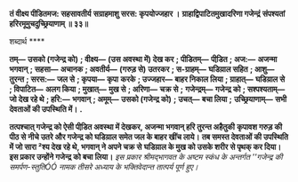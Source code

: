 **तं वीक्ष्य पीडितमज: सहसावतीर्य** **सग्राहमाशु सरस: कृपयोज्जहार ।** **ग्राहाद्विपाटितमुखादरिणा गजेन्द्रं** **संपश्यतां हरिरमूमुचदुच्छ्रियाणाम् ॥ ३३॥** 

शब्दार्थ **** 

**तम्—** **उसको (गजेन्द्र को)** **; वीक्ष्य—** **(उस अवस्था में) देख कर** **; पीडितम्—** **पीडि़त** **; अज:—** **अजन्मा भगवान्** **; सहसा—** **अचानक** **; अवतीर्य—** **(गरुड़ से) उतरकर** **; स-ग्राहम्—** **घडिय़ाल सहित** **; आशु—** **तुरन्त** **; सरस:—** **जल से** **; कृपया—** **कृपा** **करके** **; उज्जहार—** **बाहर निकाल लिया** **; ग्राहात्—** **घडिय़ाल से** **; विपाटित—** **अलग किया** **; मुखात्—** **मुख से** **; अरिणा—** **चक्र से** **;** **गजेन्द्रम्—** **गजेन्द्र को** **; सश्पश्यताम्—** **जो देख रहे थे** **; हरि:—** **भगवान्** **; अमूम्—** **उसको (गजेन्द्र को)** **; उचत्—** **बचा लिया** **;** **उच्छ्रियाणाम्—** **सभी देवताओं की उपस्थिति में।** **.** 

**तत्पश्चात् गजेन्द्र को ऐसी पीडि़त अवस्था में देखकर, अजन्मा भगवान् हरि तुरन्त अहैतुकी** **कृपावश गरुड़ की पीठ से नीचे उतरे और गजेन्द्र को घडिय़ाल समेत जल के बाहर खींच लाये।** **तब समस्त देवताओं की उपस्थिति में जो सारा ²श्य देख रहे थे, भगवान् ने अपने चक्र से** **घडिय़ाल के मुख को उसके शरीर से पृथक् कर दिया। इस प्रकार उन्होंने गजेन्द्र को बचा लिया।** *इस प्रकार श्रीमद्भागवत के अष्टम स्कंध के अन्तर्गत ''गजेन्द्र की समर्पण-स्तुतिÓÓ नामक तीसरे* *अध्याय के भक्तिवेदान्त तात्पर्य पूर्ण हुए।* 